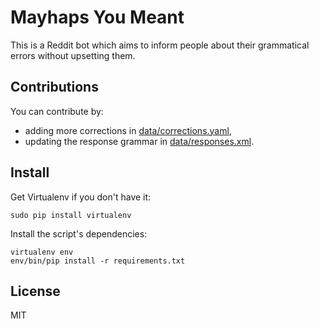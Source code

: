 # Mayhaps You Meant

This is a Reddit bot which aims to inform people about their grammatical errors
without upsetting them.

## Contributions

You can contribute by:

* adding more corrections in [data/corrections.yaml](data/corrections.yaml),
* updating the response grammar in [data/responses.xml](data/responses.xml).

## Install

Get Virtualenv if you don't have it:

    sudo pip install virtualenv

Install the script's dependencies:

    virtualenv env
    env/bin/pip install -r requirements.txt

## License

MIT
